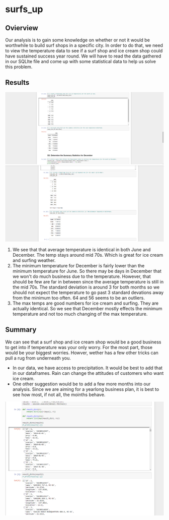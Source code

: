 # surfs_up

## Ovierview
Our analysis is to gain some knowledge on whether or not it would be worthwhile to build surf shops in a specific city. In order to do that, we need to view the temperature data to see if a surf shop and ice cream shop could have sustained success year round. We will have to read the data gathered in our SQLIte file and come up with some statistical data to help us solve this problem. 

## Results
![June Data](https://github.com/Aceofhearts1/surfs_up/blob/main/Resources/june_DF.png)
![Dec Data](https://github.com/Aceofhearts1/surfs_up/blob/main/Resources/Dec_DF.png)

1. We see that that average temperature is identical in both June and December. The temp stays around mid 70s. Which is great for ice cream and surfing weather.
2. The minimum temperature for December is fairly lower than the minimum temperature for June. So there may be days in December that we won't do much business due to the temperature. However, that should be few are far in between since the average temperature is still in the mid 70s. The standard deviation is around 3 for both months so we should not expect the temperature to go past 3 standard devations away from the minimum too often. 64 and 56 seems to be an outliers.
3. The max temps are good numbers for ice cream and surfing. They are actually identical. So we see that December mostly effects the minimum temperature and not too much changing of the max temperature.

## Summary
We can see that a surf shop and ice cream shop would be a good business to get into if temperature was your only worry. For the most part, those would be your biggest worries. Howver, wether has a few other tricks can pull a rug from underneath you. 
- In our data, we have access to precipitation. It would be best to add that in our dataframes. Rain can change the attitudes of customers who want ice cream. 
- One other suggestion would be to add a few more months into our analysis. Since we are aiming for a yearlong business plan, it is best to see how most, if not all, the moinths behave.

![Extra data within the SQLite](https://github.com/Aceofhearts1/surfs_up/blob/main/Resources/SQLite_file_view.png)